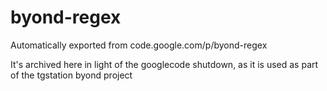 # byond-regex
Automatically exported from code.google.com/p/byond-regex

It's archived here in light of the googlecode shutdown, as it is used as part of the tgstation byond project
